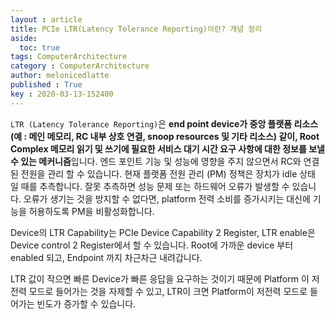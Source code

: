 ```yaml
---
layout : article
title: PCIe LTR(Latency Tolerance Reporting)이란? 개념 정리 
aside:
  toc: true
tags: ComputerArchitecture
category : ComputerArchitecture
author: melonicedlatte
published : True
key : 2020-03-13-152400
---   
```


`LTR (Latency Tolerance Reporting)`은 **end point device가 중앙 플랫폼 리소스 (예 : 메인 메모리, RC 내부 상호 연결, snoop resources 및 기타 리소스) 같이, Root Complex 메모리 읽기 및 쓰기에 필요한 서비스 대기 시간 요구 사항에 대한 정보를 보낼 수 있는 메커니즘**입니다. 엔드 포인트 기능 및 성능에 영향을 주지 않으면서 RC와 연결된 전원을 관리 할 수 있습니다. 현재 플랫폼 전원 관리 (PM) 정책은 장치가 idle 상태 일 때를 추측합니다. 잘못 추측하면 성능 문제 또는 하드웨어 오류가 발생할 수 있습니다. 오류가 생기는 것을 방지할 수 없다면, platform 전력 소비를 증가시키는 대신에 기능을 허용하도록 PM을 비활성화합니다.

Device의 LTR Capability는 PCIe Device Capability 2 Register, LTR enable은 Device control 2 Register에서 할 수 있습니다. Root에 가까운 device 부터 enabled 되고, Endpoint 까지 차근차근 내려갑니다. 

LTR 값이 작으면 빠른 Device가 빠른 응답을 요구하는 것이기 때문에 Platform 이 저전력 모드로 들어가는 것을 자제할 수 있고, LTR이 크면 Platform이 저전력 모드로 들어가는 빈도가 증가할 수 있습니다. 
